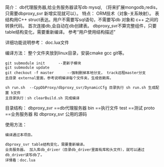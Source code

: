 简介：
	db代理服务器,给业务服务器读写db mysql, （将来扩展mongodb,redis，只需要dbproxy_svr 新增实现就可以）。
	特点：
		ORM技术（对象-关系映射）。
		表结构用C++ struct表达。用户不需要写sql语句，不需要写db 对象和 c++ 之间的转换代码。
		首次连接db,会自动在db创建表。
		dbproxy_svr不算完整组件，只要table结构变化，需要重新编译。 参考“用户使用结构描述”

详细功能说明参考： doc.lua文件	

编译方法：
	整个文件夹放到linux目录，安装cmake gcc git等。

	git submodule init      --更新子模块
	git submodule update			
	git checkout -f	master		--强制删掉本地分支， track远程master分支
	去目录 external里面，参考说明编译每个文件夹，生成依赖库。
	
	sh run.sh  --CppDbProxy/dbproxy_svr/DynamicCfg 目录执行 sh run.sh 生成配置 h文件
	主目录执行：sh clearBuild.sh 完成编译


目录结构：
	dbproxy_svr              ==db代理服务器
	bin			             ==执行文件
	test 		             ==测试
	proto					 ==业务服务器 和 dbproxy_svr 公用的源码

使用方法：
	
	编译通过本项目。

	dbproxy_svr table结构变化，需要重新编译。
	业务服务器。 加入库db_driver（目录db_driver里面有库和头文件），就可以通过db_driver读写db了。
	详情看：doc.lua
